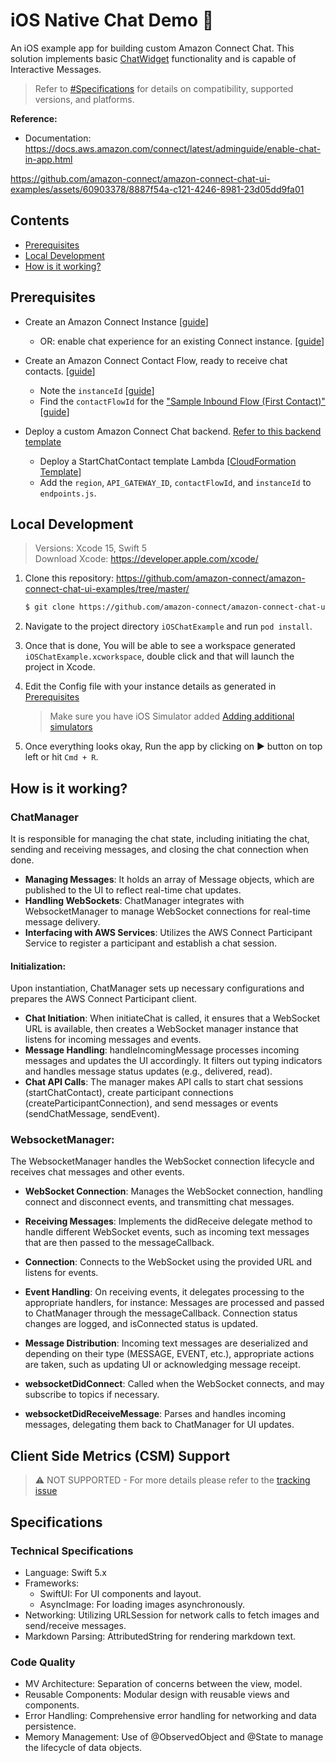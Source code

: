 # iOS Native Chat Demo 📱
 
An iOS example app for building custom Amazon Connect Chat. This solution implements basic [ChatWidget](https://docs.aws.amazon.com/connect/latest/adminguide/add-chat-to-website.html) functionality and is capable of Interactive Messages.

> Refer to [#Specifications](#speficications) for details on compatibility, supported versions, and platforms.

**Reference:**

- Documentation: https://docs.aws.amazon.com/connect/latest/adminguide/enable-chat-in-app.html

https://github.com/amazon-connect/amazon-connect-chat-ui-examples/assets/60903378/8887f54a-c121-4246-8981-23d05dd9fa01

## Contents

- [Prerequisites](#prerequisites)
- [Local Development](#local-development)
- [How is it working?](#how-is-it-working)


## Prerequisites

- Create an Amazon Connect Instance [[guide](https://docs.aws.amazon.com/connect/latest/adminguide/amazon-connect-instances.html)]
  - OR: enable chat experience for an existing Connect instance. [[guide](../README.md#enabling-chat-in-an-existing-amazon-connect-contact-center)]

- Create an Amazon Connect Contact Flow, ready to receive chat contacts. [[guide](https://docs.aws.amazon.com/connect/latest/adminguide/chat.html)]

    - Note the `instanceId` [[guide](https://docs.aws.amazon.com/connect/latest/adminguide/find-instance-arn.html)]
    - Find the `contactFlowId` for the ["Sample Inbound Flow (First Contact)"](https://docs.aws.amazon.com/connect/latest/adminguide/sample-inbound-flow.html) [[guide](https://docs.aws.amazon.com/connect/latest/adminguide/find-contact-flow-id.html)]

- Deploy a custom Amazon Connect Chat backend. [Refer to this backend template](../cloudformationTemplates/startChatContactAPI/README.md)

    - Deploy a StartChatContact template Lambda [[CloudFormation Template](https://github.com/amazon-connect/amazon-connect-chat-ui-examples/tree/master/cloudformationTemplates/startChatContactAPI)]
    - Add the `region`, `API_GATEWAY_ID`, `contactFlowId`, and `instanceId` to `endpoints.js`.


## Local Development

> Versions: Xcode 15, Swift 5
<br> Download Xcode: https://developer.apple.com/xcode/

1. Clone this repository: https://github.com/amazon-connect/amazon-connect-chat-ui-examples/tree/master/
    ```sh
    $ git clone https://github.com/amazon-connect/amazon-connect-chat-ui-examples.git
    ```
2. Navigate to the project directory `iOSChatExample` and run `pod install`.
3. Once that is done, You will be able to see a workspace generated `iOSChatExample.xcworkspace`, double click and that will launch the project in Xcode.

4. Edit the Config file with your instance details as generated in [Prerequisites](#prerequisites)

    > Make sure you have iOS Simulator added [Adding additional simulators](https://developer.apple.com/documentation/safari-developer-tools/adding-additional-simulators)

5. Once everything looks okay, Run the app by clicking on ▶️ button on top left or hit `Cmd + R`.

## How is it working?

### ChatManager
It is responsible for managing the chat state, including initiating the chat, sending and receiving messages, and closing the chat connection when done.

- **Managing Messages**: It holds an array of Message objects, which are published to the UI to reflect real-time chat updates.
- **Handling WebSockets**: ChatManager integrates with WebsocketManager to manage WebSocket connections for real-time message delivery.
- **Interfacing with AWS Services**: Utilizes the AWS Connect Participant Service to register a participant and establish a chat session.

#### Initialization:
Upon instantiation, ChatManager sets up necessary configurations and prepares the AWS Connect Participant client.
- **Chat Initiation**:
When initiateChat is called, it ensures that a WebSocket URL is available, then creates a WebSocket manager instance that listens for incoming messages and events.
- **Message Handling**:
handleIncomingMessage processes incoming messages and updates the UI accordingly. It filters out typing indicators and handles message status updates (e.g., delivered, read).
- **Chat API Calls**:
The manager makes API calls to start chat sessions (startChatContact), create participant connections (createParticipantConnection), and send messages or events (sendChatMessage, sendEvent).

### WebsocketManager:
The WebsocketManager handles the WebSocket connection lifecycle and receives chat messages and other events.

- **WebSocket Connection**:
Manages the WebSocket connection, handling connect and disconnect events, and transmitting chat messages.
- **Receiving Messages**:
Implements the didReceive delegate method to handle different WebSocket events, such as incoming text messages that are then passed to the messageCallback.

- **Connection**:
Connects to the WebSocket using the provided URL and listens for events.
- **Event Handling**:
On receiving events, it delegates processing to the appropriate handlers, for instance:
Messages are processed and passed to ChatManager through the messageCallback.
Connection status changes are logged, and isConnected status is updated.
- **Message Distribution**:
Incoming text messages are deserialized and depending on their type (MESSAGE, EVENT, etc.), appropriate actions are taken, such as updating UI or acknowledging message receipt.

- **websocketDidConnect**: Called when the WebSocket connects, and may subscribe to topics if necessary.
- **websocketDidReceiveMessage**: Parses and handles incoming messages, delegating them back to ChatManager for UI updates.

## Client Side Metrics (CSM) Support

> ⚠️ NOT SUPPORTED - For more details please refer to the [tracking issue](https://github.com/amazon-connect/amazon-connect-chatjs/issues/171)




## Specifications

### Technical Specifications

- Language: Swift 5.x
- Frameworks:
  - SwiftUI: For UI components and layout.
  - AsyncImage: For loading images asynchronously.
- Networking: Utilizing URLSession for network calls to fetch images and send/receive messages.
- Markdown Parsing: AttributedString for rendering markdown text.

### Code Quality

- MV Architecture: Separation of concerns between the view, model.
- Reusable Components: Modular design with reusable views and components.
- Error Handling: Comprehensive error handling for networking and data persistence.
- Memory Management: Use of @ObservedObject and @State to manage the lifecycle of data objects.